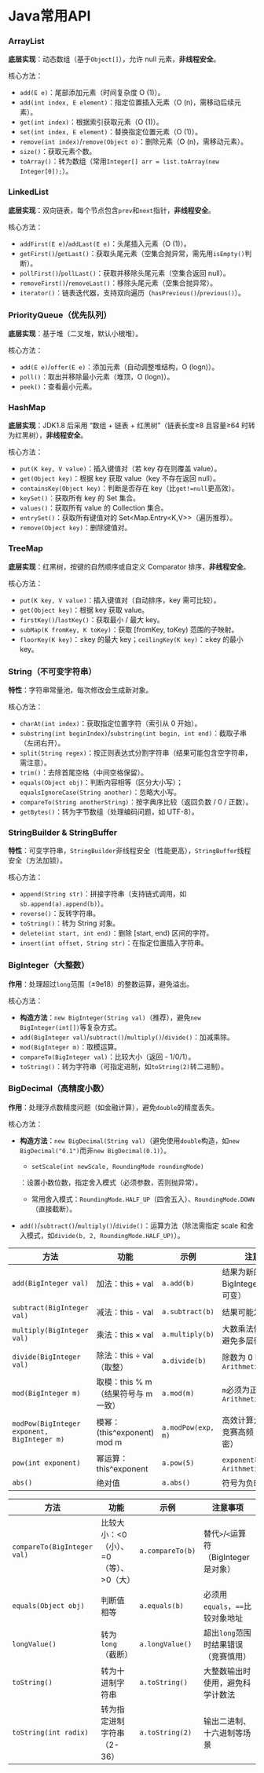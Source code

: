 # Java常用API

###  ArrayList

**底层实现**：动态数组（基于`Object[]`），允许 null 元素，**非线程安全**。

核心方法：

- `add(E e)`：尾部添加元素（时间复杂度 O (1)）。
- `add(int index, E element)`：指定位置插入元素（O (n)，需移动后续元素）。
- `get(int index)`：根据索引获取元素（O (1)）。
- `set(int index, E element)`：替换指定位置元素（O (1)）。
- `remove(int index)`/`remove(Object o)`：删除元素（O (n)，需移动元素）。
- `size()`：获取元素个数。
- `toArray()`：转为数组（常用`Integer[] arr = list.toArray(new Integer[0]);`）。

### LinkedList

**底层实现**：双向链表，每个节点包含`prev`和`next`指针，**非线程安全**。

核心方法：

- `addFirst(E e)`/`addLast(E e)`：头尾插入元素（O (1)）。
- `getFirst()`/`getLast()`：获取头尾元素（空集合抛异常，需先用`isEmpty()`判断）。
- `pollFirst()`/`pollLast()`：获取并移除头尾元素（空集合返回 null）。
- `removeFirst()`/`removeLast()`：移除头尾元素（空集合抛异常）。
- `iterator()`：链表迭代器，支持双向遍历（`hasPrevious()`/`previous()`）。

### PriorityQueue（优先队列）

**底层实现**：基于堆（二叉堆，默认小根堆）。

核心方法：

- `add(E e)`/`offer(E e)`：添加元素（自动调整堆结构，O (logn)）。
- `poll()`：取出并移除最小元素（堆顶，O (logn)）。
- `peek()`：查看最小元素。

###  HashMap

**底层实现**：JDK1.8 后采用 “数组 + 链表 + 红黑树”（链表长度≥8 且容量≥64 时转为红黑树），**非线程安全**。

核心方法：

- `put(K key, V value)`：插入键值对（若 key 存在则覆盖 value）。
- `get(Object key)`：根据 key 获取 value（key 不存在返回 null）。
- `containsKey(Object key)`：判断是否存在 key（比`get!=null`更高效）。
- `keySet()`：获取所有 key 的 Set 集合。
- `values()`：获取所有 value 的 Collection 集合。
- `entrySet()`：获取所有键值对的 Set<Map.Entry<K,V>>（遍历推荐）。
- `remove(Object key)`：删除键值对。

### TreeMap

**底层实现**：红黑树，按键的自然顺序或自定义 Comparator 排序，**非线程安全**。

核心方法：

- `put(K key, V value)`：插入键值对（自动排序，key 需可比较）。
- `get(Object key)`：根据 key 获取 value。
- `firstKey()`/`lastKey()`：获取最小 / 最大 key。
- `subMap(K fromKey, K toKey)`：获取 [fromKey, toKey) 范围的子映射。
- `floorKey(K key)`：≤key 的最大 key；`ceilingKey(K key)`：≥key 的最小 key。

### String（不可变字符串）

**特性**：字符串常量池，每次修改会生成新对象。

核心方法：

- `charAt(int index)`：获取指定位置字符（索引从 0 开始）。
- `substring(int beginIndex)`/`substring(int begin, int end)`：截取子串（左闭右开）。
- `split(String regex)`：按正则表达式分割字符串（结果可能包含空字符串，需注意）。
- `trim()`：去除首尾空格（中间空格保留）。
- `equals(Object obj)`：判断内容相等（区分大小写）；`equalsIgnoreCase(String another)`：忽略大小写。
- `compareTo(String anotherString)`：按字典序比较（返回负数 / 0 / 正数）。
- `getBytes()`：转为字节数组（处理编码问题，如 UTF-8）。

### StringBuilder & StringBuffer

**特性**：可变字符串，`StringBuilder`非线程安全（性能更高），`StringBuffer`线程安全（方法加锁）。

核心方法：

- `append(String str)`：拼接字符串（支持链式调用，如`sb.append(a).append(b)`）。
- `reverse()`：反转字符串。
- `toString()`：转为 String 对象。
- `delete(int start, int end)`：删除 [start, end) 区间的字符。
- `insert(int offset, String str)`：在指定位置插入字符串。

### BigInteger（大整数）

**作用**：处理超过`long`范围（±9e18）的整数运算，避免溢出。

核心方法：

- **构造方法**：`new BigInteger(String val)`（推荐），避免`new BigInteger(int[])`等复杂方式。
- `add(BigInteger val)`/`subtract()`/`multiply()`/`divide()`：加减乘除。
- `mod(BigInteger m)`：取模运算。
- `compareTo(BigInteger val)`：比较大小（返回 - 1/0/1）。
- `toString()`：转为字符串（可指定进制，如`toString(2)`转二进制）。

###  BigDecimal（高精度小数）

**作用**：处理浮点数精度问题（如金融计算），避免`double`的精度丢失。

核心方法：

- **构造方法**：`new BigDecimal(String val)`（避免使用`double`构造，如`new BigDecimal("0.1")`而非`new BigDecimal(0.1)`）。

  - ```
    setScale(int newScale, RoundingMode roundingMode)
    ```

  ：设置小数位数，指定舍入模式（必须参数，否则抛异常）。

  - 常用舍入模式：`RoundingMode.HALF_UP`（四舍五入）、`RoundingMode.DOWN`（直接截断）。

- `add()`/`subtract()`/`multiply()`/`divide()`：运算方法（除法需指定 scale 和舍入模式，如`divide(b, 2, RoundingMode.HALF_UP)`）。

| 方法                                        | 功能                                | 示例               | 注意事项                                  |
| ------------------------------------------- | ----------------------------------- | ------------------ | ----------------------------------------- |
| `add(BigInteger val)`                       | 加法：this + val                    | `a.add(b)`         | 结果为新的 BigInteger 对象（不可变）      |
| `subtract(BigInteger val)`                  | 减法：this - val                    | `a.subtract(b)`    | 结果可能为负数                            |
| `multiply(BigInteger val)`                  | 乘法：this × val                    | `a.multiply(b)`    | 大数乘法性能较低，避免多层循环中使用      |
| `divide(BigInteger val)`                    | 除法：this ÷ val（取整）            | `a.divide(b)`      | 除数为 0 时抛`ArithmeticException`        |
| `mod(BigInteger m)`                         | 取模：this % m（结果符号与 m 一致） | `a.mod(m)`         | `m`必须为正，否则抛`ArithmeticException`  |
| `modPow(BigInteger exponent, BigInteger m)` | 模幂：(this^exponent) mod m         | `a.modPow(exp, m)` | 高效计算大指数模，竞赛高频（如 RSA 加密） |
| `pow(int exponent)`                         | 幂运算：this^exponent               | `a.pow(5)`         | `exponent`≥0，负数抛`ArithmeticException` |
| `abs()`                                     | 绝对值                              | `a.abs()`          | 符号为负时返回正数                        |

| 方法                        | 功能                                   | 示例             | 注意事项                               |
| --------------------------- | -------------------------------------- | ---------------- | -------------------------------------- |
| `compareTo(BigInteger val)` | 比较大小：<0（小）、=0（等）、>0（大） | `a.compareTo(b)` | 替代`>`/`<`运算符（BigInteger 是对象） |
| `equals(Object obj)`        | 判断值相等                             | `a.equals(b)`    | 必须用`equals`，`==`比较对象地址       |
| `longValue()`               | 转为`long`（截断）                     | `a.longValue()`  | 超出`long`范围时结果错误（竞赛慎用）   |
| `toString()`                | 转为十进制字符串                       | `a.toString()`   | 大整数输出时使用，避免科学计数法       |
| `toString(int radix)`       | 转为指定进制字符串（2-36）             | `a.toString(2)`  | 输出二进制、十六进制等场景             |